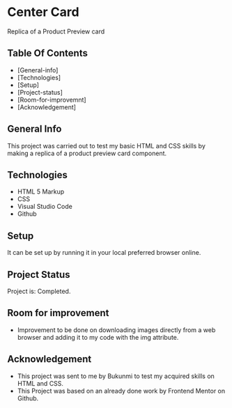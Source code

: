 # Center Card
Replica of a Product Preview card 
## Table Of Contents 
* [General-info]
* [Technologies]
* [Setup]
* [Project-status]
* [Room-for-improvemnt]
* [Acknowledgement]
## General Info 
This project was carried out to test my basic HTML and CSS skills by making a replica of a product preview card component.
## Technologies 
* HTML 5 Markup 
* CSS 
* Visual Studio Code 
* Github 
## Setup 
It can be set up by running it in your local preferred browser online. 
## Project Status 
Project is: Completed.
## Room for improvement 
* Improvement to be done on downloading images directly from a web browser and adding it to my code with the img attribute. 
## Acknowledgement 
* This project was sent to me by Bukunmi to test my acquired skills on HTML and CSS. 
* This Project was based on an already done work by Frontend Mentor on Github. 

